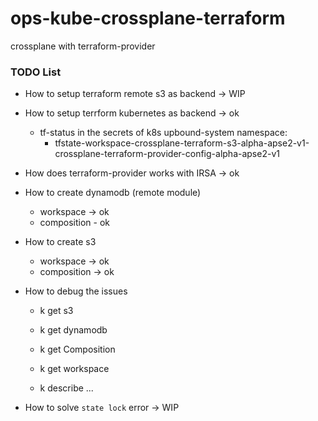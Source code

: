 # ops-kube-crossplane-terraform
crossplane with terraform-provider

### TODO List
- How to setup terraform remote s3 as backend -> WIP

- How to setup terrform kubernetes as backend -> ok
  - tf-status in the secrets of k8s upbound-system namespace:
    - tfstate-workspace-crossplane-terraform-s3-alpha-apse2-v1-crossplane-terraform-provider-config-alpha-apse2-v1

- How does terraform-provider works with IRSA -> ok

- How to create dynamodb (remote module)
  - workspace -> ok
  - composition - ok

- How to create s3
  - workspace -> ok
  - composition -> ok

- How to debug the issues
  - k get s3
  - k get dynamodb
  - k get Composition

  - k get workspace
  - k describe ...

- How to solve `state lock` error -> WIP


